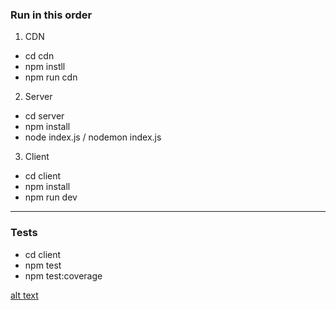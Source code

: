 ### Run in this order

1. CDN
- cd cdn
- npm instll
- npm run cdn

2. Server
- cd server
- npm install
- node index.js / nodemon index.js 

3. Client
- cd client
- npm install
- npm run dev
---
### Tests
- cd client
- npm test
- npm test:coverage

[alt text](https://github.com/boris-grinshpun/myplayer/blob/main/screen.jpg?raw=true)